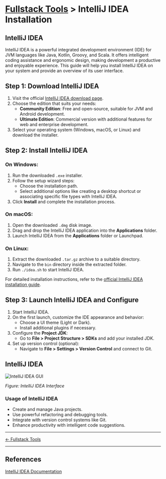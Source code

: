 # [Fullstack Tools](../) > IntelliJ IDEA Installation

## IntelliJ IDEA
IntelliJ IDEA is a powerful integrated development environment (IDE) for JVM languages like Java, Kotlin, Groovy, and Scala.
It offers intelligent coding assistance and ergonomic design, making development a productive and enjoyable experience.
This guide will help you install IntelliJ IDEA on your system and provide an overview of its user interface.

## Step 1: Download IntelliJ IDEA
1. Visit the official [IntelliJ IDEA download page](https://www.jetbrains.com/idea/download/).
2. Choose the edition that suits your needs:
   - **Community Edition**: Free and open-source, suitable for JVM and Android development.
   - **Ultimate Edition**: Commercial version with additional features for web and enterprise development.
3. Select your operating system (Windows, macOS, or Linux) and download the installer.

## Step 2: Install IntelliJ IDEA
### On Windows:
1. Run the downloaded `.exe` installer.
2. Follow the setup wizard steps:
   - Choose the installation path.
   - Select additional options like creating a desktop shortcut or associating specific file types with IntelliJ IDEA.
3. Click **Install** and complete the installation process.

### On macOS:
1. Open the downloaded `.dmg` disk image.
2. Drag and drop the IntelliJ IDEA application into the **Applications** folder.
3. Launch IntelliJ IDEA from the **Applications** folder or Launchpad.

### On Linux:
1. Extract the downloaded `.tar.gz` archive to a suitable directory.
2. Navigate to the `bin` directory inside the extracted folder.
3. Run `./idea.sh` to start IntelliJ IDEA.

For detailed installation instructions, refer to the [official IntelliJ IDEA installation guide](https://www.jetbrains.com/help/idea/installation-guide.html).

## Step 3: Launch IntelliJ IDEA and Configure
1. Start IntelliJ IDEA.
2. On the first launch, customize the IDE appearance and behavior:
   - Choose a UI theme (Light or Dark).
   - Install additional plugins if necessary.
3. Configure the **Project JDK**:
   - Go to **File > Project Structure > SDKs** and add your installed JDK.
4. Set up version control (optional):
   - Navigate to **File > Settings > Version Control** and connect to Git.

## IntelliJ IDEA 

![IntelliJ IDEA GUI](https://www.jetbrains.com/idea/img/overview-heading-screenshot.png)

*Figure: IntelliJ IDEA Interface*

### Usage of IntelliJ IDEA

- Create and manage Java projects.
- Use powerful refactoring and debugging tools.
- Integrate with version control systems like Git.
- Enhance productivity with intelligent code suggestions.

---

[← Fullstack Tools ](../)

---

## References
[IntelliJ IDEA Documentation](https://www.jetbrains.com/help/idea/)